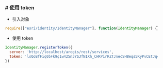 ### # 使用 token
- 引入对象
```js
require(["esri/identity/IdentityManager"], function(IdentityManager) {}
```
- 使用 token
```js
IdentityManager.registerToken({
  server: 'http://localhost/arcgis/rest/services',
  token: 'lsQoBfFiq0bFk9q1w425n3YSJfNIXh_CHRPirRZTJnecSH8eqs5KyPvCEtJq4CHq'
})
```